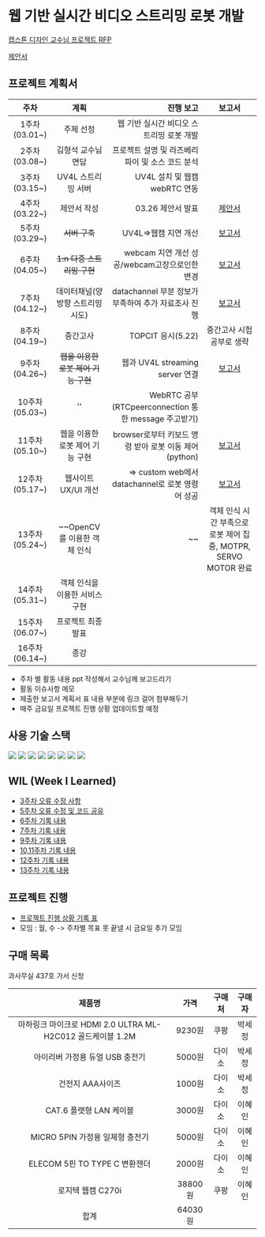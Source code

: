 # 웹 기반 실시간 비디오 스트리밍 로봇 개발 

[캡스톤 디자인 교수님 프로젝트 RFP](./Capston_RFP.pdf)

[제안서](./Report/CapstoneProposal.pdf)

## 프로젝트 계획서
|주차|계획|진행 보고|보고서|
|:----:|:---:|----:|:---:|
|1주차(03.01~)|주제 선정|웹 기반 실시간 비디오 스트리밍 로봇 개발||
|2주차(03.08~)|김형석 교수님 면담|프로젝트 설명 및 라즈베리파이 및 소스 코드 분석||
|3주차(03.15~)|UV4L 스트리밍 서버|UV4L 설치 및 웹캠 webRTC 연동||
|4주차(03.22~)|제안서 작성| 03.26 제안서 발표|[제안서](./Report/CapstoneProposal.pdf)|
|5주차(03.29~)|~~서버 구축~~|UV4L=>웹캠 지연 개선|[보고서](./Report/week5.pdf)
|6주차(04.05~)|~~1:n 다중 스트리밍 구현~~|webcam 지연 개선 성공/webcam고장으로인한 변경|[보고서](./Report/week6.pdf)|
|7주차(04.12~)|데이터채널(양방향 스트리밍 시도)|datachannel 부분 정보가 부족하여 추가 자료조사 진행|[보고서](./Report/report_7.pdf)
|8주차(04.19~)|중간고사|TOPCIT 응시(5.22)|중간고사 시험공부로 생략||
|9주차(04.26~)|~~웹을 이용한 로봇 제어 기능 구현~~|웹과 UV4L streaming server 연결|[보고서](./Report/report_9.pdf)
|10주차(05.03~)|''|WebRTC 공부(RTCpeerconnection 통한 message 주고받기)|
|11주차(05.10~)|웹을 이용한 로봇 제어 기능 구현|browser로부터 키보드 명령 받아 로봇 이동 제어(python)|[보고서](./Report/report_11.pdf)
|12주차(05.17~)|웹사이트 UX/UI 개선|=> custom web에서 datachannel로 로봇 명령어 성공|[보고서](./Report/report_12.pdf)
|13주차(05.24~)|~~OpenCV를 이용한 객체 인식|~~|객체 인식 시간 부족으로 로봇 제어 집중, MOTPR, SERVO MOTOR 완료|[보고서](./Report/report_13.pdf)
|14주차(05.31~)|객체 인식을 이용한 서비스 구현||
|15주차(06.07~)|프로젝트 최종 발표|
|16주차(06.14~)|종강||

* 주차 별 활동 내용 ppt 작성해서 교수님께 보고드리기
* 활동 이슈사항 메모
* 제출한 보고서 계획서 표 내용 부분에 링크 걸어 첨부해두기
* 매주 금요일 프로젝트 진행 상황 업데이트할 예정


## 사용 기술 스택
<img src="https://img.shields.io/badge/Python-3766AB?style=flat-square&logo=Python&logoColor=white"/></a>
<img src="https://img.shields.io/badge/HTML5-E34F26?style=flat-square&logo=HTML5&logoColor=white"/></a> 
<img src="https://img.shields.io/badge/CSS3-1572B6?style=flat-square&logo=CSS3&logoColor=white"/></a> 
<img src="https://img.shields.io/badge/JavaScript-F7DF1E?style=flat-square&logo=JavaScript&logoColor=white"/></a> 
<img src="https://img.shields.io/badge/Node.js-339933?style=flat-square&logo=Node.js&logoColor=white"/></a> 
<img src="https://img.shields.io/badge/c++-7E41D9?style=flat-square&logo=c%2B%2B&logoColor=white"/></a> 
<img src="https://img.shields.io/badge/c-00599C?style=flat-square&logo=c&logoColor=white"/></a> 
<img src="https://img.shields.io/badge/RaspberryPi-C51A4A?style=flat-square&logo=Raspberry_Pi&logoColor=white"/></a> 



## WIL (Week I Learned)
* [3주차 오류 수정 사항](./WIL/week_2~3.md)
* [5주차 오류 수정 및 코드 공유](./WIL/week_5.md)
* [6주차 기록 내용](./WIL/week_6.md)
* [7주차 기록 내용](./WIL/week_7.md)
* [9주차 기록 내용](./WIL/week_9.md)
* [10,11주차 기록 내용](./WIL/week_10,11.md)
* [12주차 기록 내용](./WIL/week_12.md)
* [13주차 기록 내용](./WIL/week_13.md)

## 프로젝트 진행 
* [프로젝트 진행 상황 기록 표](./WIL/Project_Progress.md)
* 모임 : 월, 수 -> 주차별 목표 못 끝낼 시 금요일 추가 모임


## 구매 목록

과사무실 437호 가서 신청

|제품명|가격|구매처|구매자|
|:---:|:---:|:---:|:---:|
|마하링크 마이크로 HDMI 2.0 ULTRA ML-H2C012 골드케이블 1.2M|9230원|쿠팡|박세정|
|아이리버 가정용 듀얼 USB 충전기|5000원|다이소|박세정|
|건전지 AAA사이즈|1000원|다이소|박세정|
|CAT.6 플랫형 LAN 케이블|3000원|다이소|이혜인|
|MICRO 5PIN 가정용 일체형 충전기|5000원|다이소|이혜인|
|ELECOM 5핀 TO TYPE C 변환젠더|2000원|다이소|이혜인|
|로지텍 웹캠 C270i|38800원|쿠팡|이혜인|
|합계|64030원|||
